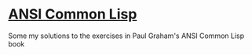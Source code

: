 [ANSI Common Lisp](http://paulgraham.com/acl.html)
===

Some my solutions to the exercises in Paul Graham's ANSI Common Lisp book
